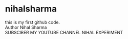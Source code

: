 # nihalsharma
this is my first github code.
<br>
Author Nihal Sharma
<br>
SUBSCIBER MY YOUTUBE CHANNEL
NIHAL EXPERIMENT

